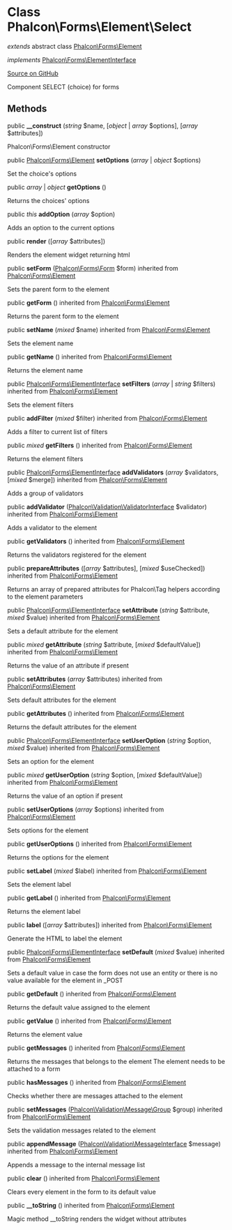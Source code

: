# Class **Phalcon\\Forms\\Element\\Select**

*extends* abstract class [Phalcon\Forms\Element](/en/3.1.2/api/Phalcon_Forms_Element)

*implements* [Phalcon\Forms\ElementInterface](/en/3.1.2/api/Phalcon_Forms_ElementInterface)

<a href="https://github.com/phalcon/cphalcon/blob/master/phalcon/forms/element/select.zep" class="btn btn-default btn-sm">Source on GitHub</a>

Component SELECT (choice) for forms

## Methods

public **__construct** (*string* $name, [*object* | *array* $options], [*array* $attributes])

Phalcon\\Forms\\Element constructor

public [Phalcon\Forms\Element](/en/3.1.2/api/Phalcon_Forms_Element) **setOptions** (*array* | *object* $options)

Set the choice's options

public *array* | *object* **getOptions** ()

Returns the choices' options

public *this* **addOption** (*array* $option)

Adds an option to the current options

public **render** ([*array* $attributes])

Renders the element widget returning html

public **setForm** ([Phalcon\Forms\Form](/en/3.1.2/api/Phalcon_Forms_Form) $form) inherited from [Phalcon\Forms\Element](/en/3.1.2/api/Phalcon_Forms_Element)

Sets the parent form to the element

public **getForm** () inherited from [Phalcon\Forms\Element](/en/3.1.2/api/Phalcon_Forms_Element)

Returns the parent form to the element

public **setName** (*mixed* $name) inherited from [Phalcon\Forms\Element](/en/3.1.2/api/Phalcon_Forms_Element)

Sets the element name

public **getName** () inherited from [Phalcon\Forms\Element](/en/3.1.2/api/Phalcon_Forms_Element)

Returns the element name

public [Phalcon\Forms\ElementInterface](/en/3.1.2/api/Phalcon_Forms_ElementInterface) **setFilters** (*array* | *string* $filters) inherited from [Phalcon\Forms\Element](/en/3.1.2/api/Phalcon_Forms_Element)

Sets the element filters

public **addFilter** (*mixed* $filter) inherited from [Phalcon\Forms\Element](/en/3.1.2/api/Phalcon_Forms_Element)

Adds a filter to current list of filters

public *mixed* **getFilters** () inherited from [Phalcon\Forms\Element](/en/3.1.2/api/Phalcon_Forms_Element)

Returns the element filters

public [Phalcon\Forms\ElementInterface](/en/3.1.2/api/Phalcon_Forms_ElementInterface) **addValidators** (*array* $validators, [*mixed* $merge]) inherited from [Phalcon\Forms\Element](/en/3.1.2/api/Phalcon_Forms_Element)

Adds a group of validators

public **addValidator** ([Phalcon\Validation\ValidatorInterface](/en/3.1.2/api/Phalcon_Validation_ValidatorInterface) $validator) inherited from [Phalcon\Forms\Element](/en/3.1.2/api/Phalcon_Forms_Element)

Adds a validator to the element

public **getValidators** () inherited from [Phalcon\Forms\Element](/en/3.1.2/api/Phalcon_Forms_Element)

Returns the validators registered for the element

public **prepareAttributes** ([*array* $attributes], [*mixed* $useChecked]) inherited from [Phalcon\Forms\Element](/en/3.1.2/api/Phalcon_Forms_Element)

Returns an array of prepared attributes for Phalcon\\Tag helpers according to the element parameters

public [Phalcon\Forms\ElementInterface](/en/3.1.2/api/Phalcon_Forms_ElementInterface) **setAttribute** (*string* $attribute, *mixed* $value) inherited from [Phalcon\Forms\Element](/en/3.1.2/api/Phalcon_Forms_Element)

Sets a default attribute for the element

public *mixed* **getAttribute** (*string* $attribute, [*mixed* $defaultValue]) inherited from [Phalcon\Forms\Element](/en/3.1.2/api/Phalcon_Forms_Element)

Returns the value of an attribute if present

public **setAttributes** (*array* $attributes) inherited from [Phalcon\Forms\Element](/en/3.1.2/api/Phalcon_Forms_Element)

Sets default attributes for the element

public **getAttributes** () inherited from [Phalcon\Forms\Element](/en/3.1.2/api/Phalcon_Forms_Element)

Returns the default attributes for the element

public [Phalcon\Forms\ElementInterface](/en/3.1.2/api/Phalcon_Forms_ElementInterface) **setUserOption** (*string* $option, *mixed* $value) inherited from [Phalcon\Forms\Element](/en/3.1.2/api/Phalcon_Forms_Element)

Sets an option for the element

public *mixed* **getUserOption** (*string* $option, [*mixed* $defaultValue]) inherited from [Phalcon\Forms\Element](/en/3.1.2/api/Phalcon_Forms_Element)

Returns the value of an option if present

public **setUserOptions** (*array* $options) inherited from [Phalcon\Forms\Element](/en/3.1.2/api/Phalcon_Forms_Element)

Sets options for the element

public **getUserOptions** () inherited from [Phalcon\Forms\Element](/en/3.1.2/api/Phalcon_Forms_Element)

Returns the options for the element

public **setLabel** (*mixed* $label) inherited from [Phalcon\Forms\Element](/en/3.1.2/api/Phalcon_Forms_Element)

Sets the element label

public **getLabel** () inherited from [Phalcon\Forms\Element](/en/3.1.2/api/Phalcon_Forms_Element)

Returns the element label

public **label** ([*array* $attributes]) inherited from [Phalcon\Forms\Element](/en/3.1.2/api/Phalcon_Forms_Element)

Generate the HTML to label the element

public [Phalcon\Forms\ElementInterface](/en/3.1.2/api/Phalcon_Forms_ElementInterface) **setDefault** (*mixed* $value) inherited from [Phalcon\Forms\Element](/en/3.1.2/api/Phalcon_Forms_Element)

Sets a default value in case the form does not use an entity or there is no value available for the element in _POST

public **getDefault** () inherited from [Phalcon\Forms\Element](/en/3.1.2/api/Phalcon_Forms_Element)

Returns the default value assigned to the element

public **getValue** () inherited from [Phalcon\Forms\Element](/en/3.1.2/api/Phalcon_Forms_Element)

Returns the element value

public **getMessages** () inherited from [Phalcon\Forms\Element](/en/3.1.2/api/Phalcon_Forms_Element)

Returns the messages that belongs to the element The element needs to be attached to a form

public **hasMessages** () inherited from [Phalcon\Forms\Element](/en/3.1.2/api/Phalcon_Forms_Element)

Checks whether there are messages attached to the element

public **setMessages** ([Phalcon\Validation\Message\Group](/en/3.1.2/api/Phalcon_Validation_Message_Group) $group) inherited from [Phalcon\Forms\Element](/en/3.1.2/api/Phalcon_Forms_Element)

Sets the validation messages related to the element

public **appendMessage** ([Phalcon\Validation\MessageInterface](/en/3.1.2/api/Phalcon_Validation_MessageInterface) $message) inherited from [Phalcon\Forms\Element](/en/3.1.2/api/Phalcon_Forms_Element)

Appends a message to the internal message list

public **clear** () inherited from [Phalcon\Forms\Element](/en/3.1.2/api/Phalcon_Forms_Element)

Clears every element in the form to its default value

public **__toString** () inherited from [Phalcon\Forms\Element](/en/3.1.2/api/Phalcon_Forms_Element)

Magic method __toString renders the widget without attributes